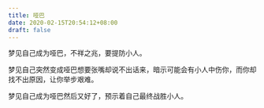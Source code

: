 ```yaml
---
title: 哑巴
date: 2020-02-15T20:54:12+08:00
draft: false
---
```


梦见自己成为哑巴，不祥之兆，要提防小人。


梦见自己突然变成哑巴想要张嘴却说不出话来，暗示可能会有小人中伤你，而你却找不出原因，让你举步艰难。


梦见自己成为哑巴然后又好了，预示着自己最终战胜小人。
